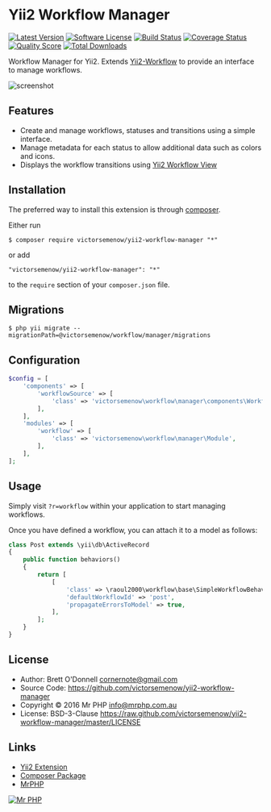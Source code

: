 # Yii2 Workflow Manager

[![Latest Version](https://img.shields.io/github/tag/victorsemenow/yii2-workflow-manager.svg?style=flat-square&label=release)](https://github.com/victorsemenow/yii2-workflow-manager/tags)
[![Software License](https://img.shields.io/badge/license-BSD-brightgreen.svg?style=flat-square)](LICENSE.md)
[![Build Status](https://img.shields.io/travis/victorsemenow/yii2-workflow-manager/master.svg?style=flat-square)](https://travis-ci.org/victorsemenow/yii2-workflow-manager)
[![Coverage Status](https://img.shields.io/scrutinizer/coverage/g/victorsemenow/yii2-workflow-manager.svg?style=flat-square)](https://scrutinizer-ci.com/g/victorsemenow/yii2-workflow-manager/code-structure)
[![Quality Score](https://img.shields.io/scrutinizer/g/victorsemenow/yii2-workflow-manager.svg?style=flat-square)](https://scrutinizer-ci.com/g/victorsemenow/yii2-workflow-manager)
[![Total Downloads](https://img.shields.io/packagist/dt/victorsemenow/yii2-workflow-manager.svg?style=flat-square)](https://packagist.org/packages/victorsemenow/yii2-workflow-manager)

Workflow Manager for Yii2. Extends [Yii2-Workflow](https://github.com/raoul2000/yii2-workflow/) to provide an interface to manage workflows.

![screenshot](https://cloud.githubusercontent.com/assets/51875/17660161/a351c124-6316-11e6-8e2b-28340fe6dc8d.png)


## Features

* Create and manage workflows, statuses and transitions using a simple interface.
* Manage metadata for each status to allow additional data such as colors and icons.
* Displays the workflow transitions using [Yii2 Workflow View](https://github.com/raoul2000/yii2-workflow-view)


## Installation

The preferred way to install this extension is through [composer](http://getcomposer.org/download/).

Either run

```
$ composer require victorsemenow/yii2-workflow-manager "*"
```

or add

```
"victorsemenow/yii2-workflow-manager": "*"
```

to the `require` section of your `composer.json` file.


## Migrations

```
$ php yii migrate --migrationPath=@victorsemenow/workflow/manager/migrations
```


## Configuration

```php
$config = [
    'components' => [
        'workflowSource' => [
            'class' => 'victorsemenow\workflow\manager\components\WorkflowDbSource',
        ],
    ],
    'modules' => [
        'workflow' => [
            'class' => 'victorsemenow\workflow\manager\Module',
        ],
    ],
];
```


## Usage

Simply visit `?r=workflow` within your application to start managing workflows.

Once you have defined a workflow, you can attach it to a model as follows:

```php
class Post extends \yii\db\ActiveRecord
{
    public function behaviors()
    {
        return [
            [
                'class' => \raoul2000\workflow\base\SimpleWorkflowBehavior::className(),
                'defaultWorkflowId' => 'post',
                'propagateErrorsToModel' => true,
            ],
        ];
    }
}
```


## License

- Author: Brett O'Donnell <cornernote@gmail.com>
- Source Code: https://github.com/victorsemenow/yii2-workflow-manager
- Copyright © 2016 Mr PHP <info@mrphp.com.au>
- License: BSD-3-Clause https://raw.github.com/victorsemenow/yii2-workflow-manager/master/LICENSE


## Links

- [Yii2 Extension](http://www.yiiframework.com/extension/yii2-workflow-manager)
- [Composer Package](https://packagist.org/packages/victorsemenow/yii2-workflow-manager)
- [MrPHP](http://mrphp.com.au)


[![Mr PHP](https://raw.github.com/victorsemenow/mrphp-assets/master/img/code-banner.png)](http://mrphp.com.au) 
